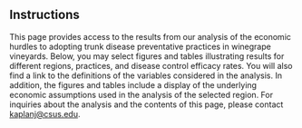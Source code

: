 ## Instructions

This page provides access to the results from our analysis of the economic hurdles to adopting trunk disease preventative practices in winegrape vineyards. Below, you may select figures and tables illustrating results for different regions, practices, and disease control efficacy rates.  You will also find a link to the definitions of the variables considered in the analysis. In addition, the figures and tables include a display of the underlying economic assumptions used in the analysis of the selected region. For inquiries about the analysis and the contents of this page, please contact [kaplanj@csus.edu](mailto:kaplanj@csus.edu).